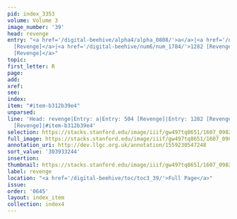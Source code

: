 ```yaml
---
pid: index_3353
volume: Volume 3
image_number: '39'
head: revenge
entry: "<a href='/digital-beehive/alpha4/alpha_0808/'>a</a>|<a href='/digital-beehive/num3/num_0634/'>504
  [Revenge]</a>|<a href='/digital-beehive/num6/num_1784/'>1282 [Revenge]</a>|<a href='/digital-beehive/num9/num_3192/'>2246
  [Revenge]</a>"
topic:
first_letter: R
page:
add:
xref:
see:
index:
item: "#item-b312b39e4"
unparsed:
line: 'Head: revenge|Entry: a|Entry: 504 [Revenge]|Entry: 1282 [Revenge]|Entry: 2246
  [Revenge]|#item-b312b39e4'
selection: https://stacks.stanford.edu/image/iiif/gw497tq8651/1607_0982/1468,3244,868,237/full/0/default.jpg
full_image: https://stacks.stanford.edu/image/iiif/gw497tq8651/1607_0982/full/full/0/default.jpg
annotation_uri: http://dev.llgc.org.uk/annotation/1559230547248
sort_value: '303933244'
insertion:
thumbnail: https://stacks.stanford.edu/image/iiif/gw497tq8651/1607_0982/1468,3244,868,237/150,/0/default.jpg
label: revenge
location: "<a href='/digital-beehive/toc/toc3_39/'>Full Page</a>"
issue:
order: '0645'
layout: index_item
collection: index4
---
```

